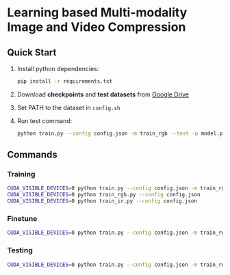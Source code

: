 # Learning based Multi-modality Image and Video Compression

## Quick Start

1. Install python dependencies:

   ``` sh
   pip install -r requirements.txt
   ```

2. Download **checkpoints** and **test datasets** from [Google Drive](https://drive.google.com/drive/folders/1l3vwGhHTwUK3xYsyxBE4fAV-yVeInDLO?usp=sharing)

3. Set PATH to the dataset in `config.sh`

4. Run test command:

   ``` sh
   python train.py --config config.json -m train_rgb --test -p model.pth.tar
   ```

## Commands

### Training

```bash
CUDA_VISIBLE_DEVICES=0 python train.py --config config.json -m train_rgb -i ir.pth.tar -r rgb.pth.tar
CUDA_VISIBLE_DEVICES=0 python train_rgb.py --config config.json
CUDA_VISIBLE_DEVICES=0 python train_ir.py --config config.json
```
### Finetune
```bash
CUDA_VISIBLE_DEVICES=0 python train.py --config config.json -m train_rgb -p pretrain.pth.tar -i ir.pth.tar --finetune
```

### Testing

``` sh
CUDA_VISIBLE_DEVICES=0 python train.py --config config.json -m train_rgb --test -p model.pth.tar
```

